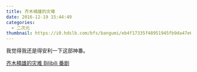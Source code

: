 ```yaml
---
title: 齐木楠雄的灾难
date: 2016-12-19 15:44:49
categories:
  - 二次元
thumbnail: https://i0.hdslb.com/bfs/bangumi/eb4f17335f48951945fb9da47e6ee0bc65fa2fbb.jpg@450w_600h.webp
---
```


我觉得我还是得安利一下这部神番。

[齐木楠雄的灾难 Bilibili 番剧](http://bangumi.bilibili.com/anime/5070)
